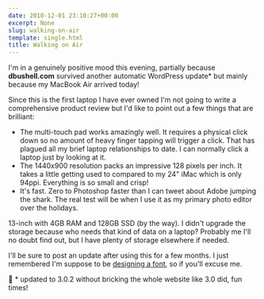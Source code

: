 ```yaml
---
date: 2010-12-01 23:10:27+00:00
excerpt: None
slug: walking-on-air
template: single.html
title: Walking on Air
---
```


I'm in a genuinely positive mood this evening, partially because **dbushell.com** survived another automatic WordPress update* but mainly because my MacBook Air arrived today!

Since this is the first laptop I have ever owned I'm not going to write a comprehensive product review but I'd like to point out a few things that are brilliant:


* The multi-touch pad works amazingly well. It requires a physical click down so no amount of heavy finger tapping will trigger a click. That has plagued all my brief laptop relationships to date. I can normally click a laptop just by looking at it.
* The 1440x900 resolution packs an impressive 128 pixels per inch. It takes a little getting used to compared to my 24" iMac which is only 94ppi. Everything is so small and crisp!
* It's fast. Zero to Photoshop faster than I can tweet about Adobe jumping the shark. The real test will be when I use it as my primary photo editor over the holidays.


13-inch with 4GB RAM and 128GB SSD (by the way). I didn't upgrade the storage because who needs that kind of data on a laptop? Probably me I'll no doubt find out, but I have plenty of storage elsewhere if needed.

I'll be sure to post an update after using this for a few months. I just remembered I'm suppose to be [designing a font](/2010/11/07/the-typographic-gauntlet/), so if you'll excuse me.

🤫 * updated to 3.0.2 without bricking the whole website like 3.0 did, fun times!

